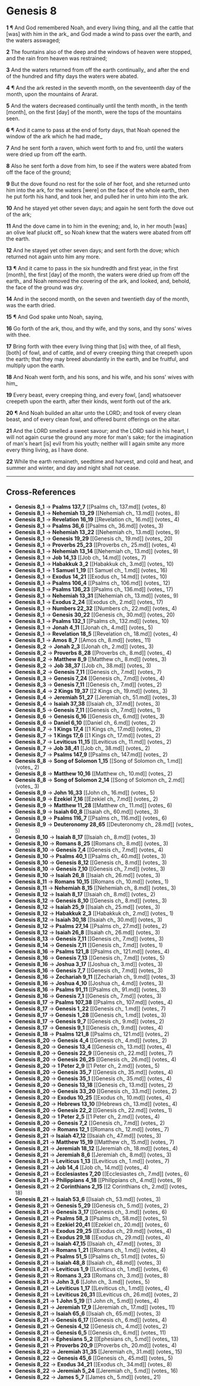# Genesis 8

**1** ¶ And God remembered Noah, and every living thing, and all the cattle that [was] with him in the ark_ and God made a wind to pass over the earth, and the waters asswaged;

**2** The fountains also of the deep and the windows of heaven were stopped, and the rain from heaven was restrained;

**3** And the waters returned from off the earth continually_ and after the end of the hundred and fifty days the waters were abated.

**4** ¶ And the ark rested in the seventh month, on the seventeenth day of the month, upon the mountains of Ararat.

**5** And the waters decreased continually until the tenth month_ in the tenth [month], on the first [day] of the month, were the tops of the mountains seen.

**6** ¶ And it came to pass at the end of forty days, that Noah opened the window of the ark which he had made_

**7** And he sent forth a raven, which went forth to and fro, until the waters were dried up from off the earth.

**8** Also he sent forth a dove from him, to see if the waters were abated from off the face of the ground;

**9** But the dove found no rest for the sole of her foot, and she returned unto him into the ark, for the waters [were] on the face of the whole earth_ then he put forth his hand, and took her, and pulled her in unto him into the ark.

**10** And he stayed yet other seven days; and again he sent forth the dove out of the ark;

**11** And the dove came in to him in the evening; and, lo, in her mouth [was] an olive leaf pluckt off_ so Noah knew that the waters were abated from off the earth.

**12** And he stayed yet other seven days; and sent forth the dove; which returned not again unto him any more.

**13** ¶ And it came to pass in the six hundredth and first year, in the first [month], the first [day] of the month, the waters were dried up from off the earth_ and Noah removed the covering of the ark, and looked, and, behold, the face of the ground was dry.

**14** And in the second month, on the seven and twentieth day of the month, was the earth dried.

**15** ¶ And God spake unto Noah, saying,

**16** Go forth of the ark, thou, and thy wife, and thy sons, and thy sons' wives with thee.

**17** Bring forth with thee every living thing that [is] with thee, of all flesh, [both] of fowl, and of cattle, and of every creeping thing that creepeth upon the earth; that they may breed abundantly in the earth, and be fruitful, and multiply upon the earth.

**18** And Noah went forth, and his sons, and his wife, and his sons' wives with him_

**19** Every beast, every creeping thing, and every fowl, [and] whatsoever creepeth upon the earth, after their kinds, went forth out of the ark.

**20** ¶ And Noah builded an altar unto the LORD; and took of every clean beast, and of every clean fowl, and offered burnt offerings on the altar.

**21** And the LORD smelled a sweet savour; and the LORD said in his heart, I will not again curse the ground any more for man's sake; for the imagination of man's heart [is] evil from his youth; neither will I again smite any more every thing living, as I have done.

**22** While the earth remaineth, seedtime and harvest, and cold and heat, and summer and winter, and day and night shall not cease.

---

## Cross-References

- **Genesis 8_1** → **Psalms 137_7** [[Psalms ch_ 137.md]] (votes_ 8)
- **Genesis 8_1** → **Nehemiah 13_29** [[Nehemiah ch_ 13.md]] (votes_ 8)
- **Genesis 8_1** → **Revelation 16_19** [[Revelation ch_ 16.md]] (votes_ 4)
- **Genesis 8_1** → **Psalms 36_6** [[Psalms ch_ 36.md]] (votes_ 3)
- **Genesis 8_1** → **Nehemiah 13_22** [[Nehemiah ch_ 13.md]] (votes_ 9)
- **Genesis 8_1** → **Genesis 19_29** [[Genesis ch_ 19.md]] (votes_ 20)
- **Genesis 8_1** → **Proverbs 25_23** [[Proverbs ch_ 25.md]] (votes_ 4)
- **Genesis 8_1** → **Nehemiah 13_14** [[Nehemiah ch_ 13.md]] (votes_ 9)
- **Genesis 8_1** → **Job 14_13** [[Job ch_ 14.md]] (votes_ 7)
- **Genesis 8_1** → **Habakkuk 3_2** [[Habakkuk ch_ 3.md]] (votes_ 10)
- **Genesis 8_1** → **1 Samuel 1_19** [[1 Samuel ch_ 1.md]] (votes_ 16)
- **Genesis 8_1** → **Exodus 14_21** [[Exodus ch_ 14.md]] (votes_ 10)
- **Genesis 8_1** → **Psalms 106_4** [[Psalms ch_ 106.md]] (votes_ 12)
- **Genesis 8_1** → **Psalms 136_23** [[Psalms ch_ 136.md]] (votes_ 17)
- **Genesis 8_1** → **Nehemiah 13_31** [[Nehemiah ch_ 13.md]] (votes_ 9)
- **Genesis 8_1** → **Exodus 2_24** [[Exodus ch_ 2.md]] (votes_ 17)
- **Genesis 8_1** → **Numbers 22_32** [[Numbers ch_ 22.md]] (votes_ 4)
- **Genesis 8_1** → **Genesis 30_22** [[Genesis ch_ 30.md]] (votes_ 20)
- **Genesis 8_1** → **Psalms 132_1** [[Psalms ch_ 132.md]] (votes_ 10)
- **Genesis 8_1** → **Jonah 4_11** [[Jonah ch_ 4.md]] (votes_ 5)
- **Genesis 8_1** → **Revelation 18_5** [[Revelation ch_ 18.md]] (votes_ 4)
- **Genesis 8_1** → **Amos 8_7** [[Amos ch_ 8.md]] (votes_ 11)
- **Genesis 8_2** → **Jonah 2_3** [[Jonah ch_ 2.md]] (votes_ 3)
- **Genesis 8_2** → **Proverbs 8_28** [[Proverbs ch_ 8.md]] (votes_ 4)
- **Genesis 8_2** → **Matthew 8_9** [[Matthew ch_ 8.md]] (votes_ 3)
- **Genesis 8_2** → **Job 38_37** [[Job ch_ 38.md]] (votes_ 3)
- **Genesis 8_2** → **Genesis 7_11** [[Genesis ch_ 7.md]] (votes_ 7)
- **Genesis 8_3** → **Genesis 7_24** [[Genesis ch_ 7.md]] (votes_ 4)
- **Genesis 8_3** → **Genesis 7_11** [[Genesis ch_ 7.md]] (votes_ 2)
- **Genesis 8_4** → **2 Kings 19_37** [[2 Kings ch_ 19.md]] (votes_ 3)
- **Genesis 8_4** → **Jeremiah 51_27** [[Jeremiah ch_ 51.md]] (votes_ 3)
- **Genesis 8_4** → **Isaiah 37_38** [[Isaiah ch_ 37.md]] (votes_ 3)
- **Genesis 8_5** → **Genesis 7_11** [[Genesis ch_ 7.md]] (votes_ 1)
- **Genesis 8_6** → **Genesis 6_16** [[Genesis ch_ 6.md]] (votes_ 3)
- **Genesis 8_6** → **Daniel 6_10** [[Daniel ch_ 6.md]] (votes_ 2)
- **Genesis 8_7** → **1 Kings 17_4** [[1 Kings ch_ 17.md]] (votes_ 2)
- **Genesis 8_7** → **1 Kings 17_6** [[1 Kings ch_ 17.md]] (votes_ 2)
- **Genesis 8_7** → **Leviticus 11_15** [[Leviticus ch_ 11.md]] (votes_ 2)
- **Genesis 8_7** → **Job 38_41** [[Job ch_ 38.md]] (votes_ 2)
- **Genesis 8_7** → **Psalms 147_9** [[Psalms ch_ 147.md]] (votes_ 2)
- **Genesis 8_8** → **Song of Solomon 1_15** [[Song of Solomon ch_ 1.md]] (votes_ 2)
- **Genesis 8_8** → **Matthew 10_16** [[Matthew ch_ 10.md]] (votes_ 2)
- **Genesis 8_8** → **Song of Solomon 2_14** [[Song of Solomon ch_ 2.md]] (votes_ 3)
- **Genesis 8_9** → **John 16_33** [[John ch_ 16.md]] (votes_ 5)
- **Genesis 8_9** → **Ezekiel 7_16** [[Ezekiel ch_ 7.md]] (votes_ 2)
- **Genesis 8_9** → **Matthew 11_28** [[Matthew ch_ 11.md]] (votes_ 6)
- **Genesis 8_9** → **Isaiah 60_8** [[Isaiah ch_ 60.md]] (votes_ 3)
- **Genesis 8_9** → **Psalms 116_7** [[Psalms ch_ 116.md]] (votes_ 6)
- **Genesis 8_9** → **Deuteronomy 28_65** [[Deuteronomy ch_ 28.md]] (votes_ 5)
- **Genesis 8_10** → **Isaiah 8_17** [[Isaiah ch_ 8.md]] (votes_ 3)
- **Genesis 8_10** → **Romans 8_25** [[Romans ch_ 8.md]] (votes_ 3)
- **Genesis 8_10** → **Genesis 7_4** [[Genesis ch_ 7.md]] (votes_ 4)
- **Genesis 8_10** → **Psalms 40_1** [[Psalms ch_ 40.md]] (votes_ 3)
- **Genesis 8_10** → **Genesis 8_12** [[Genesis ch_ 8.md]] (votes_ 3)
- **Genesis 8_10** → **Genesis 7_10** [[Genesis ch_ 7.md]] (votes_ 3)
- **Genesis 8_10** → **Isaiah 26_8** [[Isaiah ch_ 26.md]] (votes_ 3)
- **Genesis 8_11** → **Romans 10_15** [[Romans ch_ 10.md]] (votes_ 1)
- **Genesis 8_11** → **Nehemiah 8_15** [[Nehemiah ch_ 8.md]] (votes_ 3)
- **Genesis 8_12** → **Isaiah 8_17** [[Isaiah ch_ 8.md]] (votes_ 2)
- **Genesis 8_12** → **Genesis 8_10** [[Genesis ch_ 8.md]] (votes_ 3)
- **Genesis 8_12** → **Isaiah 25_9** [[Isaiah ch_ 25.md]] (votes_ 3)
- **Genesis 8_12** → **Habakkuk 2_3** [[Habakkuk ch_ 2.md]] (votes_ 1)
- **Genesis 8_12** → **Isaiah 30_18** [[Isaiah ch_ 30.md]] (votes_ 3)
- **Genesis 8_12** → **Psalms 27_14** [[Psalms ch_ 27.md]] (votes_ 2)
- **Genesis 8_12** → **Isaiah 26_8** [[Isaiah ch_ 26.md]] (votes_ 3)
- **Genesis 8_13** → **Genesis 7_11** [[Genesis ch_ 7.md]] (votes_ 3)
- **Genesis 8_14** → **Genesis 7_11** [[Genesis ch_ 7.md]] (votes_ 1)
- **Genesis 8_16** → **Psalms 121_8** [[Psalms ch_ 121.md]] (votes_ 4)
- **Genesis 8_16** → **Genesis 7_13** [[Genesis ch_ 7.md]] (votes_ 5)
- **Genesis 8_16** → **Joshua 3_17** [[Joshua ch_ 3.md]] (votes_ 3)
- **Genesis 8_16** → **Genesis 7_7** [[Genesis ch_ 7.md]] (votes_ 3)
- **Genesis 8_16** → **Zechariah 9_11** [[Zechariah ch_ 9.md]] (votes_ 3)
- **Genesis 8_16** → **Joshua 4_10** [[Joshua ch_ 4.md]] (votes_ 3)
- **Genesis 8_16** → **Psalms 91_11** [[Psalms ch_ 91.md]] (votes_ 3)
- **Genesis 8_16** → **Genesis 7_1** [[Genesis ch_ 7.md]] (votes_ 3)
- **Genesis 8_17** → **Psalms 107_38** [[Psalms ch_ 107.md]] (votes_ 4)
- **Genesis 8_17** → **Genesis 1_22** [[Genesis ch_ 1.md]] (votes_ 7)
- **Genesis 8_17** → **Genesis 1_28** [[Genesis ch_ 1.md]] (votes_ 3)
- **Genesis 8_17** → **Genesis 9_7** [[Genesis ch_ 9.md]] (votes_ 2)
- **Genesis 8_17** → **Genesis 9_1** [[Genesis ch_ 9.md]] (votes_ 4)
- **Genesis 8_18** → **Psalms 121_8** [[Psalms ch_ 121.md]] (votes_ 2)
- **Genesis 8_20** → **Genesis 4_4** [[Genesis ch_ 4.md]] (votes_ 2)
- **Genesis 8_20** → **Genesis 13_4** [[Genesis ch_ 13.md]] (votes_ 4)
- **Genesis 8_20** → **Genesis 22_9** [[Genesis ch_ 22.md]] (votes_ 7)
- **Genesis 8_20** → **Genesis 26_25** [[Genesis ch_ 26.md]] (votes_ 4)
- **Genesis 8_20** → **1 Peter 2_9** [[1 Peter ch_ 2.md]] (votes_ 5)
- **Genesis 8_20** → **Genesis 35_7** [[Genesis ch_ 35.md]] (votes_ 4)
- **Genesis 8_20** → **Genesis 35_1** [[Genesis ch_ 35.md]] (votes_ 4)
- **Genesis 8_20** → **Genesis 13_18** [[Genesis ch_ 13.md]] (votes_ 2)
- **Genesis 8_20** → **Genesis 33_20** [[Genesis ch_ 33.md]] (votes_ 2)
- **Genesis 8_20** → **Exodus 10_25** [[Exodus ch_ 10.md]] (votes_ 4)
- **Genesis 8_20** → **Hebrews 13_10** [[Hebrews ch_ 13.md]] (votes_ 4)
- **Genesis 8_20** → **Genesis 22_2** [[Genesis ch_ 22.md]] (votes_ 1)
- **Genesis 8_20** → **1 Peter 2_5** [[1 Peter ch_ 2.md]] (votes_ 4)
- **Genesis 8_20** → **Genesis 7_2** [[Genesis ch_ 7.md]] (votes_ 2)
- **Genesis 8_20** → **Romans 12_1** [[Romans ch_ 12.md]] (votes_ 7)
- **Genesis 8_21** → **Isaiah 47_12** [[Isaiah ch_ 47.md]] (votes_ 3)
- **Genesis 8_21** → **Matthew 15_19** [[Matthew ch_ 15.md]] (votes_ 7)
- **Genesis 8_21** → **Jeremiah 18_12** [[Jeremiah ch_ 18.md]] (votes_ 4)
- **Genesis 8_21** → **Jeremiah 8_6** [[Jeremiah ch_ 8.md]] (votes_ 3)
- **Genesis 8_21** → **Leviticus 1_13** [[Leviticus ch_ 1.md]] (votes_ 7)
- **Genesis 8_21** → **Job 14_4** [[Job ch_ 14.md]] (votes_ 4)
- **Genesis 8_21** → **Ecclesiastes 7_20** [[Ecclesiastes ch_ 7.md]] (votes_ 6)
- **Genesis 8_21** → **Philippians 4_18** [[Philippians ch_ 4.md]] (votes_ 9)
- **Genesis 8_21** → **2 Corinthians 2_15** [[2 Corinthians ch_ 2.md]] (votes_ 18)
- **Genesis 8_21** → **Isaiah 53_6** [[Isaiah ch_ 53.md]] (votes_ 3)
- **Genesis 8_21** → **Genesis 5_29** [[Genesis ch_ 5.md]] (votes_ 2)
- **Genesis 8_21** → **Genesis 3_17** [[Genesis ch_ 3.md]] (votes_ 6)
- **Genesis 8_21** → **Psalms 58_3** [[Psalms ch_ 58.md]] (votes_ 5)
- **Genesis 8_21** → **Ezekiel 20_41** [[Ezekiel ch_ 20.md]] (votes_ 6)
- **Genesis 8_21** → **Exodus 29_25** [[Exodus ch_ 29.md]] (votes_ 4)
- **Genesis 8_21** → **Exodus 29_18** [[Exodus ch_ 29.md]] (votes_ 4)
- **Genesis 8_21** → **Isaiah 47_15** [[Isaiah ch_ 47.md]] (votes_ 3)
- **Genesis 8_21** → **Romans 1_21** [[Romans ch_ 1.md]] (votes_ 4)
- **Genesis 8_21** → **Psalms 51_5** [[Psalms ch_ 51.md]] (votes_ 5)
- **Genesis 8_21** → **Isaiah 48_8** [[Isaiah ch_ 48.md]] (votes_ 3)
- **Genesis 8_21** → **Leviticus 1_9** [[Leviticus ch_ 1.md]] (votes_ 6)
- **Genesis 8_21** → **Romans 3_23** [[Romans ch_ 3.md]] (votes_ 8)
- **Genesis 8_21** → **John 3_6** [[John ch_ 3.md]] (votes_ 5)
- **Genesis 8_21** → **Leviticus 1_17** [[Leviticus ch_ 1.md]] (votes_ 4)
- **Genesis 8_21** → **Leviticus 26_31** [[Leviticus ch_ 26.md]] (votes_ 2)
- **Genesis 8_21** → **1 John 5_19** [[1 John ch_ 5.md]] (votes_ 4)
- **Genesis 8_21** → **Jeremiah 17_9** [[Jeremiah ch_ 17.md]] (votes_ 11)
- **Genesis 8_21** → **Isaiah 65_6** [[Isaiah ch_ 65.md]] (votes_ 3)
- **Genesis 8_21** → **Genesis 6_17** [[Genesis ch_ 6.md]] (votes_ 4)
- **Genesis 8_21** → **Genesis 4_12** [[Genesis ch_ 4.md]] (votes_ 2)
- **Genesis 8_21** → **Genesis 6_5** [[Genesis ch_ 6.md]] (votes_ 11)
- **Genesis 8_21** → **Ephesians 5_2** [[Ephesians ch_ 5.md]] (votes_ 13)
- **Genesis 8_21** → **Proverbs 20_9** [[Proverbs ch_ 20.md]] (votes_ 4)
- **Genesis 8_22** → **Jeremiah 31_35** [[Jeremiah ch_ 31.md]] (votes_ 15)
- **Genesis 8_22** → **Genesis 45_6** [[Genesis ch_ 45.md]] (votes_ 5)
- **Genesis 8_22** → **Exodus 34_21** [[Exodus ch_ 34.md]] (votes_ 8)
- **Genesis 8_22** → **Jeremiah 5_24** [[Jeremiah ch_ 5.md]] (votes_ 16)
- **Genesis 8_22** → **James 5_7** [[James ch_ 5.md]] (votes_ 21)
